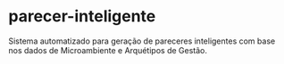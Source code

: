 # parecer-inteligente
Sistema automatizado para geração de pareceres inteligentes com base nos dados de Microambiente e Arquétipos de Gestão.
